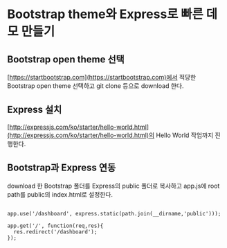 # Bootstrap theme와 Express로 빠른 데모 만들기
## Bootstrap open theme 선택
[https://startbootstrap.com](https://startbootstrap.com)에서 적당한 Bootstrap open theme 선택하고 git clone 등으로 download 한다.

## Express 설치
[http://expressjs.com/ko/starter/hello-world.html](http://expressjs.com/ko/starter/hello-world.html)의 Hello World 작업까지 진행한다.

## Bootstrap과 Express 연동
download 한 Bootstrap 폴더를 Express의 public 폴더로 복사하고 app.js에 root path를 public의 index.html로 설정한다.

<code>
app.use('/dashboard', express.static(path.join(__dirname,'public')));
</code>
<code>
app.get('/', function(req,res){
  res.redirect('/dashboard');
});
</code>
